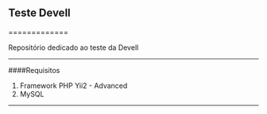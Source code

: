 ## Teste Devell
=============

Repositório dedicado ao teste da Devell

----

####Requisitos
                
1. Framework PHP Yii2 - Advanced
2. MySQL

----
